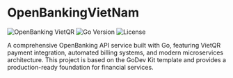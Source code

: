 # OpenBankingVietNam

![OpenBanking VietQR](https://img.shields.io/badge/OpenBanking-VietQR-blue)
![Go Version](https://img.shields.io/badge/Go-1.24-blue)
![License](https://img.shields.io/badge/License-Apache%202.0-green)

A comprehensive OpenBanking API service built with Go, featuring VietQR payment integration, automated billing systems, and modern microservices architecture. This project is based on the GoDev Kit template and provides a production-ready foundation for financial services.
